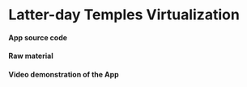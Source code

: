 
Latter-day Temples Virtualization
===

 

#### App source code
#### Raw material
#### Video demonstration of the App


